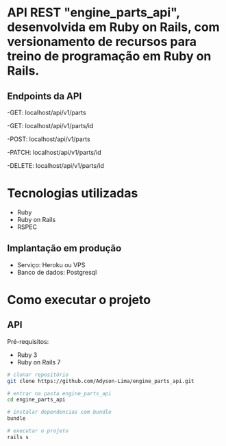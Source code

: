 # API REST "engine_parts_api", desenvolvida em Ruby on Rails, com versionamento de recursos para treino de programação em Ruby on Rails.

## Endpoints da API
-GET: localhost/api/v1/parts

-GET: localhost/api/v1/parts/id

-POST: localhost/api/v1/parts

-PATCH: localhost/api/v1/parts/id

-DELETE: localhost/api/v1/parts/id

# Tecnologias utilizadas

- Ruby
- Ruby on Rails
- RSPEC

## Implantação em produção
- Serviço: Heroku ou VPS
- Banco de dados: Postgresql

# Como executar o projeto

## API
Pré-requisitos:

- Ruby 3
- Ruby on Rails 7

```bash
# clonar repositório
git clone https://github.com/Adyson-Lima/engine_parts_api.git

# entrar na pasta engine_parts_api
cd engine_parts_api

# instalar dependencias com bundle
bundle

# executar o projeto
rails s
```
